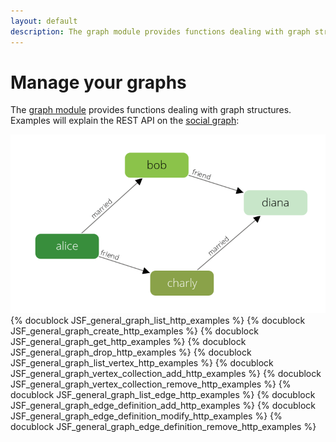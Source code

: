 ```yaml
---
layout: default
description: The graph module provides functions dealing with graph structures
---
```

Manage your graphs
==================

The [graph module](graphs.html) provides functions dealing with graph structures.
Examples will explain the REST API on the [social graph](graphs.html#the-social-graph):

![Social Example Graph](images/social_graph.png)
{% docublock JSF_general_graph_list_http_examples %}
{% docublock JSF_general_graph_create_http_examples %}
{% docublock JSF_general_graph_get_http_examples %}
{% docublock JSF_general_graph_drop_http_examples %}
{% docublock JSF_general_graph_list_vertex_http_examples %}
{% docublock JSF_general_graph_vertex_collection_add_http_examples %}
{% docublock JSF_general_graph_vertex_collection_remove_http_examples %}
{% docublock JSF_general_graph_list_edge_http_examples %}
{% docublock JSF_general_graph_edge_definition_add_http_examples %}
{% docublock JSF_general_graph_edge_definition_modify_http_examples %}
{% docublock JSF_general_graph_edge_definition_remove_http_examples %}
